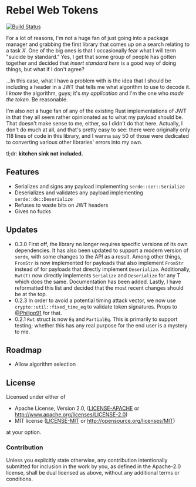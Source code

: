 # Rebel Web Tokens

[![Build Status](https://travis-ci.org/archer884/rwt.svg?branch=master)](https://travis-ci.org/archer884/rwt)

For a lot of reasons, I'm not a huge fan of just going into a package manager and grabbing the first library that comes up on a search relating to a task *X.* One of the big ones is that I occasionally fear what I will term "suicide by standard." Yes, I get that some group of people has gotten together and decided that *insert standard here* is a good way of doing things, but what if I don't agree?

...In this case, what I have a problem with is the idea that I should be including a header in a JWT that tells me what algorithm to use to decode it. I *know* the algorithm, guys; it's *my application* and I'm the one who *made the token.* Be reasonable.

I'm also not a huge fan of any of the existing Rust implementations of JWT in that they all seem rather opinionated as to what my payload should be. That doesn't make sense to me, either, so I didn't do that here. Actually, I don't do much at all, and that's pretty easy to see: there were originally only 118 lines of code in this library, and I wanna say 50 of those were dedicated to converting various other libraries' errors into my own.

tl;dr: **kitchen sink not included.**

## Features

* Serializes and signs any payload implementing `serde::ser::Serialize`
* Deserializes and validates any payload implementing `serde::de::Deserialize`
* Refuses to waste bits on JWT headers
* Gives no fucks

## Updates

* 0.3.0 First off, the library no longer requires specific versions of its own dependencies. It has also been updated to support a modern version of `serde`, with some changes to the API as a result. Among other things, `FromStr` is now implemented for payloads that also implement `FromStr` instead of for payloads that directly implement `Deserialize`. Additionally, `Rwt(T)` now directly implements `Serialize` and `Deserialize` for any T which does the same. Documentation has been added. Lastly, I have reformatted this list and decided that the most recent changes should be at the top.
* 0.2.3 In order to avoid a potential timing attack vector, we now use `crypto::util::fixed_time_eq` to validate token signatures. Props to [@Philipp91](https://github.com/Philipp91) for that.
* 0.2.1 `Rwt` struct is now `Eq` and `PartialEq`. This is primarily to support testing; whether this has any real purpose for the end user is a mystery to me.

## Roadmap

- Allow algorithm selection

## License

Licensed under either of

* Apache License, Version 2.0, ([LICENSE-APACHE][apc] or http://www.apache.org/licenses/LICENSE-2.0)
* MIT license ([LICENSE-MIT][mit] or http://opensource.org/licenses/MIT)

at your option.

### Contribution

Unless you explicitly state otherwise, any contribution intentionally submitted for inclusion in the work by you, as defined in the Apache-2.0 license, shall be dual licensed as above, without any additional terms or conditions.

[apc]:https://github.com/archer884/rwt/blob/master/LICENSE-APACHE
[mit]:https://github.com/archer884/rwt/blob/master/LICENSE-MIT
